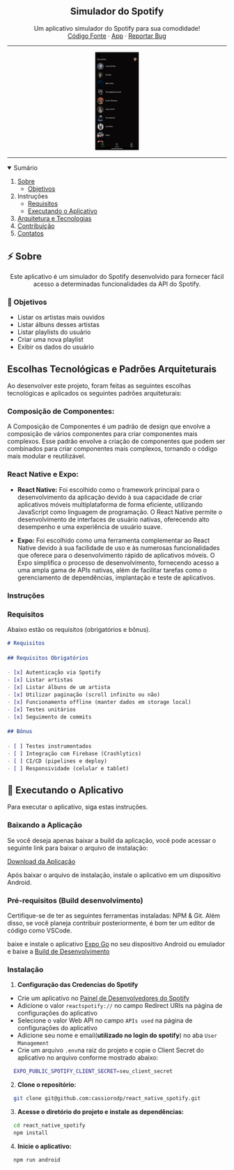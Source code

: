 <h2 align="center">Simulador do Spotify</h2>
<p align="center">
  Um aplicativo simulador do Spotify para sua comodidade!
  <br />
  <a href="https://github.com/cassiorodp/react_native_spotify" target="_blank">Código Fonte</a>
  ·
    <a href="https://expo.dev/accounts/cassiorodp/projects/react-spotify/builds/a9a8bae9-5572-4817-adda-6d570189cec2" target="_blank">App</a>
  ·
  <a href="https://github.com/cassiorodp/react_native_spotify/issues" target="_blank">Reportar Bug</a>
</p>

---

<p align="center">
  <a href="https://expo.dev/accounts/cassiorodp/projects/react-spotify/builds/a9a8bae9-5572-4817-adda-6d570189cec2" target="_blank">
 <img src="assets/images/landing_page.png" width='20%'  alt="landingpage project"/>
  </a>
</p>

---

<details open="open">
  <summary><h2">Sumário</h2></summary>
  <ol>
    <li>
      <a href="#about">Sobre</a>
      <ul>
        <li><a href="#objectives">Objetivos</a></li>
      </ul>
    </li>
    <li>
      <span>Instruções</span>
      <ul>
        <li><a href="#requirements">Requisitos</a></li>
        <li><a href="#running-the-app">Executando o Aplicativo</a></li>
      </ul>
    </li>
    <li><a href="#architecture-and-techs">Arquitetura e Tecnologias</a></li>
    <li><a href="#contribution">Contribuição</a></li>
    <li><a href="#contacts">Contatos</a></li>
  </ol>
</details>

<h2 id="about">⚡ Sobre</h2> 
<p align="center">
  Este aplicativo é um simulador do Spotify desenvolvido para fornecer fácil acesso a determinadas funcionalidades da API do Spotify.
</p>

<h3 id="objectives">🎯 Objetivos</h3>

- Listar os artistas mais ouvidos
- Listar álbuns desses artistas
- Listar playlists do usuário
- Criar uma nova playlist
- Exibir os dados do usuário

## Escolhas Tecnológicas e Padrões Arquiteturais

Ao desenvolver este projeto, foram feitas as seguintes escolhas tecnológicas e aplicados os seguintes padrões arquiteturais:

### Composição de Componentes:

A Composição de Componentes é um padrão de design que envolve a composição de vários componentes para criar componentes mais complexos. Esse padrão envolve a criação de componentes que podem ser combinados para criar componentes mais complexos, tornando o código mais modular e reutilizável.

### React Native e Expo:

- **React Native:** Foi escolhido como o framework principal para o desenvolvimento da aplicação devido à sua capacidade de criar aplicativos móveis multiplataforma de forma eficiente, utilizando JavaScript como linguagem de programação. O React Native permite o desenvolvimento de interfaces de usuário nativas, oferecendo alto desempenho e uma experiência de usuário suave.

- **Expo:** Foi escolhido como uma ferramenta complementar ao React Native devido à sua facilidade de uso e às numerosas funcionalidades que oferece para o desenvolvimento rápido de aplicativos móveis. O Expo simplifica o processo de desenvolvimento, fornecendo acesso a uma ampla gama de APIs nativas, além de facilitar tarefas como o gerenciamento de dependências, implantação e teste de aplicativos.

<h3>Instruções</h3>

<h3 id="requirements">Requisitos</h3>

Abaixo estão os requisitos (obrigatórios e bônus).

```markdown
# Requisitos

## Requisitos Obrigatórios

- [x] Autenticação via Spotify
- [x] Listar artistas
- [x] Listar álbuns de um artista
- [x] Utilizar paginação (scroll infinito ou não)
- [x] Funcionamento offline (manter dados em storage local)
- [x] Testes unitários
- [x] Seguimento de commits

## Bônus

- [ ] Testes instrumentados
- [ ] Integração com Firebase (Crashlytics)
- [ ] CI/CD (pipelines e deploy)
- [ ] Responsividade (celular e tablet)
```

<h2 id="running-the-app">🚀 Executando o Aplicativo</h2>
Para executar o aplicativo, siga estas instruções.

<h3 id="prerequisites">Baixando a Aplicação</h3>

Se você deseja apenas baixar a build da aplicação, você pode acessar o seguinte link para baixar o arquivo de instalação:

[Download da Aplicação](https://expo.dev/accounts/cassiorodp/projects/react-spotify/builds/a9a8bae9-5572-4817-adda-6d570189cec2)

Após baixar o arquivo de instalação, instale o aplicativo em um dispositivo Android.

<h3 id="prerequisites">Pré-requisitos (Build desenvolvimento)</h3>

Certifique-se de ter as seguintes ferramentas instaladas: NPM & Git.
Além disso, se você planeja contribuir posteriormente, é bom ter um editor de código como VSCode.

baixe e instale o aplicativo [Expo Go](https://expo.dev/go) no seu dispositivo Android ou emulador e baixe a [Build de Desenvolvimento](https://expo.dev/accounts/cassiorodp/projects/react-spotify/builds/b28f118f-719f-4936-8dff-7d76b22fd749)

<h3 id="installation">Instalação</h3>

1. **Configuração das Credencias do Spotify**

- Crie um aplicativo no [Painel de Desenvolvedores do Spotify](https://developer.spotify.com/dashboard)
- Adicione o valor `reactspotify://` no campo Redirect URIs na página de configurações do aplicativo
- Selecione o valor Web API no campo `APIs used` na página de configurações do aplicativo
- Adicione seu nome e email(**utilizado no login do spotify**) no aba `User Management`
- Crie um arquivo `.env`na raiz do projeto e copie o Client Secret do aplicativo no arquivo conforme mostrado abaixo:

```sh
  EXPO_PUBLIC_SPOTIFY_CLIENT_SECRET=seu_client_secret
```

2. **Clone o repositório:**

```sh
  git clone git@github.com:cassiorodp/react_native_spotify.git
```

3. **Acesse o diretório do projeto e instale as dependências:**

```sh
  cd react_native_spotify
  npm install
```

4. **Inicie o aplicativo:**

```sh
  npm run android
```

